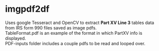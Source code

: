 # imgpdf2df

Uses google Tesseract and OpenCV to extract <strong>Part XV Line 3</strong> tables data from IRS form 990 files saved as image pdfs.<br>
TableFormat.pdf is an example of the format in which PartXV info is displayed.<br>
PDF-inputs folder includes a couple pdfs to be read and looped over.<br>
